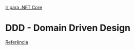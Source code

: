 [Ir para .NET Core](../dotnet.md)

# DDD - Domain Driven Design

[Referência](https://medium.com/@ericandrade_24404/parte-02-criando-arquitetura-em-camadas-com-ddd-inje%C3%A7%C3%A3o-de-dep-ef-defac0005667)